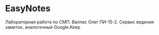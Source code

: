 # EasyNotes
Лабораторная работа по СМП. Валлас Олег ПИ-15-2.
Сервис ведения заметок, аналогичный Google.Keep
